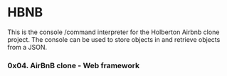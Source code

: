 # HBNB

This is the console /command interpreter for the Holberton Airbnb clone project. The console can be used to store objects in and retrieve objects from a JSON.

### 0x04. AirBnB clone - Web framework



